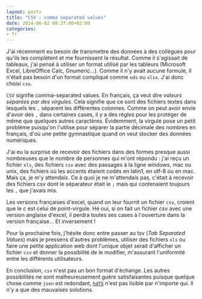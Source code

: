 ```yaml
---
layout: posts
title: "CSV : comma separated values"
date: 2014-06-02 08:37:00+02:00
categories:
- fr
---
```


J'ai récemment eu besoin de transmettre des données à des collègues pour qu'ils les complètent et me fournissent le résultat. Comme il s'agissait de tableaux, j'ai pensé à utiliser un format utilisé par les tableurs (Microsoft Excel, LibreOffice Calc, Gnumeric...). Comme il n'y avait aucune formule, il n'était pas besoin d'un format compliqué comme `ods` ou `xlsx`. J'ai donc choisi `csv`.

`CSV` signifie comma-separated values. En français, ça veut dire *valeurs séparées par des virgules*. Cela signifie que ce sont des fichiers textes dans lesquels les `,` séparent les différentes colonnes. Comme on peut avoir envie d'avoir des `,` dans certaines cases, il y a des règles pour les protéger de même que quelques autres caractères. Évidemment, la virgule pose un petit problème puisqu'on l'utilise pour séparer la partie décimale des nombres en français, d'où une petite gymnastique quand on veut stocker des données numériques.

J'ai eu la surprise de recevoir des fichiers dans des formes presque aussi nombreuses que le nombre de personnes qui m'ont répondu : j'ai reçu un fichier `xls`, des fichiers `csv` avec des passages à la ligne windows, mac ou unix, des fichiers où les accents étaient codés en latin1, en utf-8 ou en mac. Mais ça, je m'y attendais. Ce à quoi je ne m'attendais pas, c'était à recevoir des fichiers csv dont le séparateur était le `;` mais qui contenaient toujours les `,` que j'avais mis.

Les versions françaises d'excel, quand on leur fournit un fichier `csv`, croient que le *c* est celui de point-virgule. Hé oui, si on fait un fichier *csv* avec une version anglaise d'excel, il perdra toutes ses cases à l'ouverture dans la version française... Et inversement !

Pour la prochaine fois, j'hésite donc entre passer au tsv (*Tab Separated Values*) mais je pressens d'autres problèmes, utiliser des fichiers `xls` ou faire une petite application web dont l'unique objet serait d'afficher un fichier `csv` et donner la possibilité de le modifier, m'assurant l'uniformité entre les différents utilisateurs.

En conclusion, `csv` n'est pas un bon format d'échange. Les autres possibilités ne sont malheureusement guère satisfaisantes puisque quelque chose comme `json` est redondant, [`hdf5`](http://en.wikipedia.org/wiki/Hierarchical_Data_Format) n'est pas lisible par n'importe qui. Il n'y a que des mauvaises solutions.
